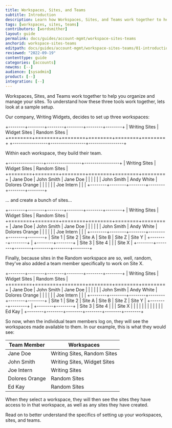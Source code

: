 ```yaml
---
title: Workspaces, Sites, and Teams
subtitle: Introduction
description: Learn how Workspaces, Sites, and Teams work together to help you manage your sites.
tags: [workspaces, sites, teams]
contributors: [wordsmither]
layout: guide
permalink: docs/guides/account-mgmt/workspace-sites-teams
anchorid: workspace-sites-teams
editpath: docs/guides/account-mgmt/workspace-sites-teams/01-introduction.md
reviewed: "2022-09-19"
contenttype: guide
categories: [accounts]
newcms: [--]
audience: [sysadmin]
product: [--]
integration: [--]
---
```


Workspaces, Sites, and Teams work together to help you organize and manage your sites.  To understand how these three tools work together, lets look at a sample setup.

Our company, Writing Widgets, decides to set up three workspaces:

+--------+--------+--------+--------+--------+--------+
| Writing Sites   | Widget Sites    | Random Sites    |
+========+========+========+========+========+========+
+-----------------+-----------------+-----------------+

Within each workspace, they build their team.

+-----------------+-----------------+-----------------+
| Writing Sites   | Widget Sites    | Random Sites    |
+========+========+========+========+========+========+
| Jane Doe        | John Smith      | Jane Doe        |
|                 |                 |                 |
| John Smith      | Andy White      | Dolores Orange  |
|                 |                 |                 |
| Joe Intern      |                 |                 |
+--------+--------+--------+--------+--------+--------+

... and create a bunch of sites...

+--------+--------+--------+--------+--------+--------+
| Writing Sites   | Widget Sites    | Random Sites    |
+========+========+========+========+========+========+
| Jane Doe        | John Smith      | Jane Doe        |
|                 |                 |                 |
| John Smith      | Andy White      | Dolores Orange  |
|                 |                 |                 |
| Joe Intern      |                 |                 |
+--------+--------+--------+--------+--------+--------+
| Site 1 | Site 2 | Site A | Site B | Site Z | Site Y |
+--------+--------+        |        +--------+--------+
| Site 3 | Site 4 |        |        | Site X          |
+--------+--------+--------+--------+--------+--------+

Finally, because sites in the Random workspace are so, well, random, they've also added a team member specifically to work on Site X.

+--------+--------+--------+--------+--------+--------+
| Writing Sites   | Widget Sites    | Random Sites    |
+========+========+========+========+========+========+
| Jane Doe        | John Smith      | Jane Doe        |
|                 |                 |                 |
| John Smith      | Andy White      | Dolores Orange  |
|                 |                 |                 |
| Joe Intern      |                 |                 |
+--------+--------+--------+--------+--------+--------+
| Site 1 | Site 2 | Site A | Site B | Site Z | Site Y |
+--------+--------+        |        +--------+--------+
| Site 3 | Site 4 |        |        | Site X          |
|        |        |        |        |                 |
|        |        |        |        | Ed Kay          |
+--------+--------+--------+--------+--------+--------+

So now, when the individual team members log on, they will see the workspaces made available to them.  In our example, this is what they would see:

| Team Member | Workspaces |
|---|---|
| Jane Doe |Writing Sites, Random Sites|
| John Smith |Writing Sites, Widget Sites|
| Joe Intern |Writing Sites|
| Dolores Orange |Random Sites|
| Ed Kay |Random Sites|

When they select a workspace, they will then see the sites they have access to in that workspace, as well as any sites they have created.

Read on to better understand the specifics of setting up your workspaces, sites, and teams.
